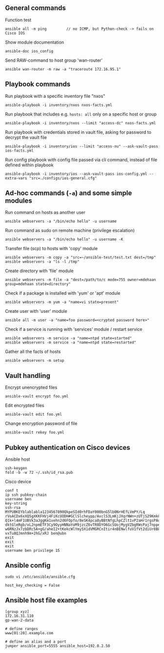 ## General commands

Function test

    ansible all -m ping         // no ICMP, but Python-check -> fails on Cisco IOS

Show module documentation

    ansible-doc ios_config

Send RAW-command to host group 'wan-router'

    ansible wan-router -m raw -a "traceroute 172.16.95.1"

    
## Playbook commands

Run playbook with a specific inventory file "nxos"

    ansible-playbook -i inventory/nxos nxos-facts.yml

Run playbook that includes e.g. `hosts: all` only on a specific host or group

    ansible-playbook -i inventory/nxos --limit "access-dc" nxos-facts.yml
    
Run playbook with credentials stored in vault file, asking for password to decrypt the vault file

    ansible-playbook -i inventory/ios --limit "access-nu" --ask-vault-pass ios-facts.yml
    
Run config playbook with config file passed via cli command, instead of file defined within playbook

    ansible-playbook -i inventory/ios --ask-vault-pass ios-config.yml --extra-vars "src=./configs/ios-general.cfg"


## Ad-hoc commands (`-a`) and some simple modules

Run command on hosts as another user

    ansible webservers -a "/bin/echo hello" -u username
    
Run command as sudo on remote machine (privilege escalation)

    ansible webservers -a "/bin/echo hello" -u username -K

Transfer file (scp) to hosts with 'copy' module

    ansible webservers -m copy -a "src=~/ansible-test/test.txt dest=/tmp"
    ansible webservers -a "ls -l /tmp"
    
Create directory with 'file' module

    ansible webservers -m file -a "dest=/path/to/c mode=755 owner=mdehaan group=mdehaan state=directory"
    
Check if a package is installed with 'yum' or 'apt' module

    ansible webservers -m yum -a "name=vi state=present"
    
Create user with 'user' module

    ansible all -m user -a "name=foo password=<crypted password here>"

Check if a service is running with 'services' module / restart service

    ansible webservers -m service -a "name=ntpd state=started"
    ansible webservers -m service -a "name=ntpd state=restarted"

Gather all the facts of hosts

    ansible webservers -m setup


## Vault handling

Encrypt unencrypted files

    ansible-vault encrypt foo.yml
    
Edit encrypted files

    ansible-vault edit foo.yml
    
Change encryption password of file

    ansible-vault rekey foo.yml


## Pubkey authentication on Cisco devices

Ansible host

    ssh-keygen
    fold -b -w 72 ~/.ssh/id_rsa.pub

Cisco device
```
conf t
ip ssh pubkey-chain
username ben
key-string
ssh-rsa MYPUBKEYblablabla1234567890QkpeSId0rhFDaY000bnG5lb0NrHEfLVmPY/Lq
rVoACDx6xXQ5gXKKFHVj4FiKcUODH#GClSlcheypp/AxclS3LmKjJXqrNWn+zUTjS29KmkCG
Q1k+l4mF1UBVk3aJggKm1vehn2d6FOpfo/8eSK4pca8yBBtNfgLhpCZlt1vP2aHr1rgsPAuj
dktGleRgb/xL2npmETF3Cy9OyyHNNaYoM9jzcZ6vTR0DYO6GcSUojMygVZbgRWsPaj7npp#A
w6RNzJx7zbDRc5A+gG/aheI2+tKekcWlYmy5X1dVMGRCnItir4nBENwlfuV1fVt2diUr8B8I
vxTu8QJmnh9m+2hG/xRJ ben@ubn
exit
exit
exit
username ben privilege 15
```


## Ansible config

    sudo vi /etc/ansible/ansible.cfg
    
    host_key_checking = False


## Ansible host file examples

```
[group xyz]
172.16.31.110
gp-wan-2-data

# define ranges
www[01:20].example.com

# define an alias and a port
jumper ansible_port=5555 ansible_host=192.0.2.50
```


